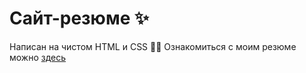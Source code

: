 # Сайт-резюме ✨

Написан на чистом HTML и CSS 🙌🏻
Ознакомиться с моим резюме можно [здесь]([https://olyamosienko.github.io/Module01-Burger/menu.html](https://olyamosienko.github.io/resume/)https://olyamosienko.github.io/resume/)
